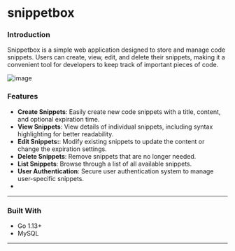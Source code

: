 # snippetbox

### Introduction

Snippetbox is a simple web application designed to store and manage code snippets. Users can create, view, edit, and delete their snippets, making it a convenient tool for developers to keep track of important pieces of code.

![image](https://github.com/JasonYao3/snippetbox/assets/50341059/7f75bdd2-27fb-4bf0-8300-89b82e25123e)

### Features

- **Create Snippets**: Easily create new code snippets with a title, content, and optional expiration time.
- **View Snippets**: View details of individual snippets, including syntax highlighting for better readability.
- **Edit Snippets:**: Modify existing snippets to update the content or change the expiration settings.
- **Delete Snippets**: Remove snippets that are no longer needed.
- **List Snippets**: Browse through a list of all available snippets.
- **User Authentication**: Secure user authentication system to manage user-specific snippets.
- 
---

### Built With

- Go 1.13+
- MySQL

---

